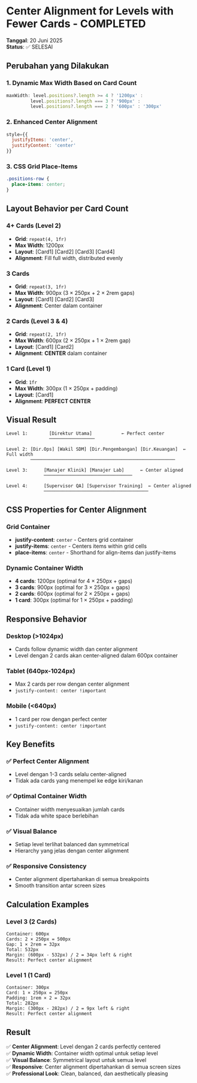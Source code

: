 # Center Alignment for Levels with Fewer Cards - COMPLETED
**Tanggal**: 20 Juni 2025  
**Status**: ✅ SELESAI

## Perubahan yang Dilakukan

### 1. Dynamic Max Width Based on Card Count
```jsx
maxWidth: level.positions?.length >= 4 ? '1200px' :
         level.positions?.length === 3 ? '900px' :
         level.positions?.length === 2 ? '600px' : '300px'
```

### 2. Enhanced Center Alignment
```jsx
style={{
  justifyItems: 'center',
  justifyContent: 'center'
}}
```

### 3. CSS Grid Place-Items
```css
.positions-row {
  place-items: center;
}
```

## Layout Behavior per Card Count

### 4+ Cards (Level 2)
- **Grid**: `repeat(4, 1fr)`
- **Max Width**: 1200px
- **Layout**: [Card1] [Card2] [Card3] [Card4]
- **Alignment**: Fill full width, distributed evenly

### 3 Cards
- **Grid**: `repeat(3, 1fr)`
- **Max Width**: 900px (3 × 250px + 2 × 2rem gaps)
- **Layout**: [Card1] [Card2] [Card3]
- **Alignment**: Center dalam container

### 2 Cards (Level 3 & 4)
- **Grid**: `repeat(2, 1fr)`
- **Max Width**: 600px (2 × 250px + 1 × 2rem gap)
- **Layout**: [Card1] [Card2]
- **Alignment**: **CENTER** dalam container

### 1 Card (Level 1)
- **Grid**: `1fr`
- **Max Width**: 300px (1 × 250px + padding)
- **Layout**: [Card1]
- **Alignment**: **PERFECT CENTER**

## Visual Result

```
Level 1:        [Direktur Utama]           ← Perfect center
                ─────────────────

Level 2: [Dir.Ops] [Wakil SDM] [Dir.Pengembangan] [Dir.Keuangan]  ← Full width
         ──────────────────────────────────────────────────────

Level 3:      [Manajer Klinik] [Manajer Lab]      ← Center aligned
              ─────────────────────────────────

Level 4:      [Supervisor QA] [Supervisor Training]  ← Center aligned
              ───────────────────────────────────────
```

## CSS Properties for Center Alignment

### Grid Container
- **justify-content**: `center` - Centers grid container
- **justify-items**: `center` - Centers items within grid cells
- **place-items**: `center` - Shorthand for align-items dan justify-items

### Dynamic Container Width
- **4 cards**: 1200px (optimal for 4 × 250px + gaps)
- **3 cards**: 900px (optimal for 3 × 250px + gaps)
- **2 cards**: 600px (optimal for 2 × 250px + gaps)
- **1 card**: 300px (optimal for 1 × 250px + padding)

## Responsive Behavior

### Desktop (>1024px)
- Cards follow dynamic width dan center alignment
- Level dengan 2 cards akan center-aligned dalam 600px container

### Tablet (640px-1024px)
- Max 2 cards per row dengan center alignment
- `justify-content: center !important`

### Mobile (<640px)
- 1 card per row dengan perfect center
- `justify-content: center !important`

## Key Benefits

### ✅ Perfect Center Alignment
- Level dengan 1-3 cards selalu center-aligned
- Tidak ada cards yang menempel ke edge kiri/kanan

### ✅ Optimal Container Width
- Container width menyesuaikan jumlah cards
- Tidak ada white space berlebihan

### ✅ Visual Balance
- Setiap level terlihat balanced dan symmetrical
- Hierarchy yang jelas dengan center alignment

### ✅ Responsive Consistency
- Center alignment dipertahankan di semua breakpoints
- Smooth transition antar screen sizes

## Calculation Examples

### Level 3 (2 Cards)
```
Container: 600px
Cards: 2 × 250px = 500px
Gap: 1 × 2rem = 32px
Total: 532px
Margin: (600px - 532px) / 2 = 34px left & right
Result: Perfect center alignment
```

### Level 1 (1 Card)
```
Container: 300px
Card: 1 × 250px = 250px
Padding: 1rem × 2 = 32px
Total: 282px
Margin: (300px - 282px) / 2 = 9px left & right
Result: Perfect center alignment
```

## Result
✅ **Center Alignment**: Level dengan 2 cards perfectly centered  
✅ **Dynamic Width**: Container width optimal untuk setiap level  
✅ **Visual Balance**: Symmetrical layout untuk semua level  
✅ **Responsive**: Center alignment dipertahankan di semua screen sizes  
✅ **Professional Look**: Clean, balanced, dan aesthetically pleasing
